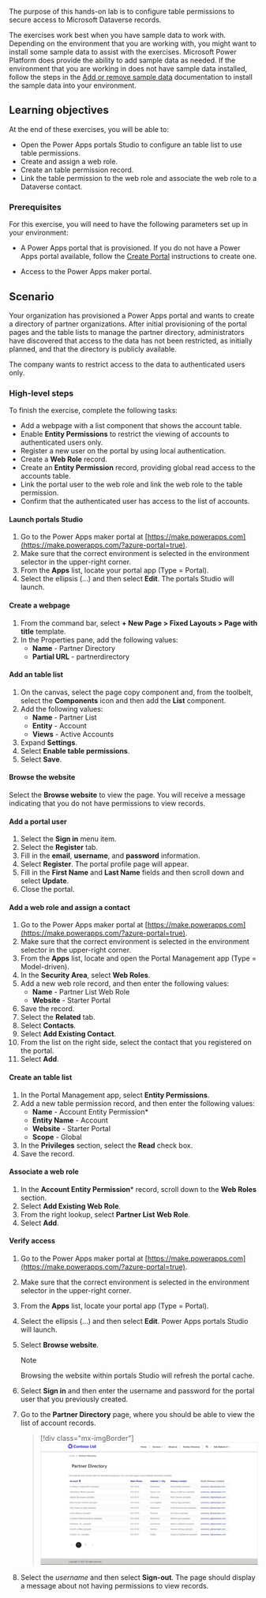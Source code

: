 The purpose of this hands-on lab is to configure table permissions to secure access to Microsoft Dataverse records.

The exercises work best when you have sample data to work with. Depending on the environment that you are working with, you might want to install some sample data to assist with the exercises. Microsoft Power Platform does provide the ability to add sample data as needed. If the environment that you are working in does not have sample data installed, follow the steps in the [Add or remove sample data](https://docs.microsoft.com/power-platform/admin/add-remove-sample-data/?azure-portal=true) documentation to install the sample data into your environment.

## Learning objectives

At the end of these exercises, you will be able to:

- Open the Power Apps portals Studio to configure an table list to use table permissions.
- Create and assign a web role.
- Create an table permission record.
- Link the table permission to the web role and associate the web role to a Dataverse contact.

### Prerequisites

For this exercise, you will need to have the following parameters set up in your environment:

- A Power Apps portal that is provisioned. If you do not have a Power Apps portal available, follow the [Create Portal](https://docs.microsoft.com/powerapps/maker/portals/create-portal/?azure-portal=true) instructions to create one.

- Access to the Power Apps maker portal.

## Scenario

Your organization has provisioned a Power Apps portal and wants to create a directory of partner organizations. After initial provisioning of the portal pages and the table lists to manage the partner directory, administrators have discovered that access to the data has not been restricted, as initially planned, and that the directory is publicly available.

The company wants to restrict access to the data to authenticated users only.

### High-level steps

To finish the exercise, complete the following tasks:

- Add a webpage with a list component that shows the account table.
- Enable **Entity Permissions** to restrict the viewing of accounts to authenticated users only.
- Register a new user on the portal by using local authentication.
- Create a **Web Role** record.
- Create an **Entity Permission** record, providing global read access to the accounts table.
- Link the portal user to the web role and link the web role to the table permission.
- Confirm that the authenticated user has access to the list of accounts.

#### Launch portals Studio

1. Go to the Power Apps maker portal at [https://make.powerapps.com](https://make.powerapps.com/?azure-portal=true).
1. Make sure that the correct environment is selected in the environment selector in the upper-right corner.
1. From the **Apps** list, locate your portal app (Type = Portal).
1. Select the ellipsis (...) and then select **Edit**. The portals Studio will launch.

#### Create a webpage

1. From the command bar, select **+ New Page > Fixed Layouts > Page with title** template.
1. In the Properties pane, add the following values:
    - **Name** - Partner Directory
    - **Partial URL** - partnerdirectory

#### Add an table list

1. On the canvas, select the page copy component and, from the toolbelt, select the **Components** icon and then add the **List** component.
1. Add the following values:
    - **Name** - Partner List
    - **Entity** - Account
    - **Views** - Active Accounts
1. Expand **Settings**.
1. Select **Enable table permissions**.
1. Select **Save**.

#### Browse the website

Select the **Browse website** to view the page. You will receive a message indicating that you do not have permissions to view records.

#### Add a portal user

1. Select the **Sign in** menu item.
1. Select the **Register** tab.
1. Fill in the **email**, **username**, and **password** information.
1. Select **Register**.
   The portal profile page will appear.
1. Fill in the **First Name** and **Last Name** fields and then scroll down and select **Update**.
1. Close the portal.

#### Add a web role and assign a contact

1. Go to the Power Apps maker portal at [https://make.powerapps.com](https://make.powerapps.com/?azure-portal=true).
1. Make sure that the correct environment is selected in the environment selector in the upper-right corner.
1. From the **Apps** list, locate and open the Portal Management app (Type = Model-driven).
1. In the **Security Area**, select **Web Roles**.
1. Add a new web role record, and then enter the following values:
    - **Name** - Partner List Web Role
    - **Website** - Starter Portal
1. Save the record.
1. Select the **Related** tab.
1. Select **Contacts**.
1. Select **Add Existing Contact**.
1. From the list on the right side, select the contact that you registered on the portal.
1. Select **Add**.

#### Create an table list

1. In the Portal Management app, select **Entity Permissions**.
1. Add a new table permission record, and then enter the following values:
    - **Name** - Account Entity Permission*
    - **Entity Name** - Account
    - **Website** - Starter Portal
    - **Scope** - Global
1. In the **Privileges** section, select the **Read** check box.
1. Save the record.

#### Associate a web role

1. In the **Account Entity Permission*** record, scroll down to the **Web Roles** section.
1. Select **Add Existing Web Role**.
1. From the right lookup, select **Partner List Web Role**.
1. Select **Add**.

#### Verify access

1. Go to the Power Apps maker portal at [https://make.powerapps.com](https://make.powerapps.com/?azure-portal=true).
1. Make sure that the correct environment is selected in the environment selector in the upper-right corner.
1. From the **Apps** list, locate your portal app (Type = Portal).
1. Select the ellipsis (...) and then select **Edit**. Power Apps portals Studio will launch.
1. Select **Browse website**.
    > [!NOTE]
    > Browsing the website within portals Studio will refresh the portal cache.
1. Select **Sign in** and then enter the username and password for the portal user that you previously created.
1. Go to the **Partner Directory** page, where you should be able to view the list of account records.
    > [!div class="mx-imgBorder"]
    > [![Screenshot of the Partner List director page in a portal account.](../media/exercise-entity-permissions.png)](../media/exercise-entity-permissions.png#lightbox)

1. Select the *username* and then select **Sign-out**. The page should display a message about not having permissions to view records.
